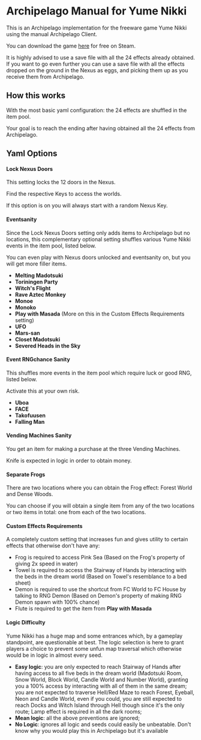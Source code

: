 # Archipelago Manual for Yume Nikki

This is an Archipelago implementation for the freeware game Yume Nikki using the manual Archipelago Client.

You can download the game [here](https://store.steampowered.com/app/650700/Yume_Nikki/) for free on Steam.

It is highly advised to use a save file with all the 24 effects already obtained. If you want to go even further you can use a save file with all the effects dropped on the ground in the Nexus as eggs, and picking them up as you receive them from Archipelago.


## How this works

With the most basic yaml configuration: the 24 effects are shuffled in the item pool.

Your goal is to reach the ending after having obtained all the 24 effects from Archipelago.


## Yaml Options

#### Lock Nexus Doors

This setting locks the 12 doors in the Nexus.

Find the respective Keys to access the worlds.

If this option is on you will always start with a random Nexus Key.


#### Eventsanity

Since the Lock Nexus Doors setting only adds items to Archipelago but no locations, this complementary optional setting shuffles various Yume Nikki events in the item pool, listed below.

You can even play with Nexus doors unlocked and eventsanity on, but you will get more filler items.

- **Melting Madotsuki**
- **Toriningen Party**
- **Witch's Flight**
- **Rave Aztec Monkey**
- **Monoe**
- **Monoko**
- **Play with Masada** (More on this in the Custom Effects Requirements setting)
- **UFO**
- **Mars-san**
- **Closet Madotsuki**
- **Severed Heads in the Sky**


#### Event RNGchance Sanity

This shuffles more events in the item pool which require luck or good RNG, listed below.

Activate this at your own risk.

- **Uboa**
- **FACE**
- **Takofuusen**
- **Falling Man**


#### Vending Machines Sanity

You get an item for making a purchase at the three Vending Machines.

Knife is expected in logic in order to obtain money.


#### Separate Frogs

There are two locations where you can obtain the Frog effect: Forest World and Dense Woods.

You can choose if you will obtain a single item from any of the two locations or two items in total: one from each of the two locations.


#### Custom Effects Requirements

A completely custom setting that increases fun and gives utility to certain effects that otherwise don't have any:

- Frog is required to access Pink Sea (Based on the Frog's property of giving 2x speed in water)
- Towel is required to access the Stairway of Hands by interacting with the beds in the dream world (Based on Towel's resemblance to a bed sheet)
- Demon is required to use the shortcut from FC World to FC House by talking to RNG Demon (Based on Demon's property of making RNG Demon spawn with 100% chance)
- Flute is required to get the item from **Play with Masada**


#### Logic Difficulty

Yume Nikki has a huge map and some entrances which, by a gameplay standpoint, are questionable at best. The logic selection is here to grant players a choice to prevent some unfun map traversal which otherwise would be in logic in almost every seed.

- **Easy logic**: you are only expected to reach Stairway of Hands after having access to all five beds in the dream world (Madotsuki Room, Snow World, Block World, Candle World and Number World), granting you a 100% access by interacting with all of them in the same dream;
you are not expected to traverse Hell/Red Maze to reach Forest, Eyeball, Neon and Candle World, even if you could, you are still expected to reach Docks and Witch Island through Hell though since it's the only route;
Lamp effect is required in all the dark rooms;
- **Mean logic**: all the above preventions are ignored;
- **No Logic**: ignores all logic and seeds could easily be unbeatable. Don't know why you would play this in Archipelago but it's available
